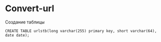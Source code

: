 # Convert-url

Создание таблицы 

```
CREATE TABLE urlstb(long varchar(255) primary key, short varchar(64), date date);
```
